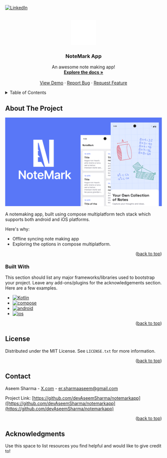 <!-- Improved compatibility of back to top link: See: https://github.com/othneildrew/Best-README-Template/pull/73 -->
<a id="readme-top"></a>
<!--
*** Thanks for checking out the Best-README-Template. If you have a suggestion
*** that would make this better, please fork the repo and create a pull request
*** or simply open an issue with the tag "enhancement".
*** Don't forget to give the project a star!
*** Thanks again! Now go create something AMAZING! :D
-->



<!-- PROJECT SHIELDS -->
<!--
*** I'm using markdown "reference style" links for readability.
*** Reference links are enclosed in brackets [ ] instead of parentheses ( ).
*** See the bottom of this document for the declaration of the reference variables
*** for contributors-url, forks-url, etc. This is an optional, concise syntax you may use.
*** https://www.markdownguide.org/basic-syntax/#reference-style-links
-->
[![LinkedIn][linkedin-shield]][linkedin-url]



<!-- PROJECT LOGO -->
<br />
<div align="center">
  <a href="https://github.com/devaseemshamra/notemarkapp/images/logo.png">
    <img src="images/logo.png" alt="Logo" width="80" height="80">
  </a>

  <h3 align="center">NoteMark App</h3>

  <p align="center">
    An awesome note making app!
    <br />
    <a href="[https://github.com/devaseemsharma/](https://github.com/devAseemSharma/notemarkapp)"><strong>Explore the docs »</strong></a>
    <br />
    <br />
    <a href="https://github.com/devAseemSharma/notemarkapp">View Demo</a>
    &middot;
    <a href="https://github.com/devAseemSharma/notemarkapp">Report Bug</a>
    &middot;
    <a href="https://github.com/devAseemSharma/notemarkapp/issues/new?labels=enhancement&template=feature-request---.md">Request Feature</a>
  </p>
</div>



<!-- TABLE OF CONTENTS -->
<details>
  <summary>Table of Contents</summary>
  <ol>
    <li>
      <a href="#about-the-project">About The Project</a>
      <ul>
        <li><a href="#built-with">Built With</a></li>
      </ul>
    </li>
    <li><a href="#license">License</a></li>
    <li><a href="#contact">Contact</a></li>
    <li><a href="#acknowledgments">Acknowledgments</a></li>
  </ol>
</details>



<!-- ABOUT THE PROJECT -->
## About The Project

[![Product Name Screen Shot][product-screenshot]](https://github.com/devaseemshamra/notemarkapp/images/cover.png)

A notemaking app, built using compose multiplatform tech stack which supports both android and iOS platforms.

Here's why:
* Offline syncing note making app
* Exploring the options in compose multiplatform.

<p align="right">(<a href="#readme-top">back to top</a>)</p>



### Built With

This section should list any major frameworks/libraries used to bootstrap your project. Leave any add-ons/plugins for the acknowledgements section. Here are a few examples.

* [![Kotlin][Kotlin]][kotlin-url]
* [![compose][compose]][compose-url]
* [![android][android]][android-url]
* [![ios][ios]][ios-url]

<p align="right">(<a href="#readme-top">back to top</a>)</p>


<!-- LICENSE -->
## License

Distributed under the MIT License. See `LICENSE.txt` for more information.

<p align="right">(<a href="#readme-top">back to top</a>)</p>



<!-- CONTACT -->
## Contact

Aseem Sharma - [X.com](https://x.com/eraseemsharma) - er.sharmaaseem@gmail.com

Project Link: [https://github.com/devAseemSharma/notemarkapp]([https://github.com/devAseemSharma/notemarkapp](https://github.com/devAseemSharma/notemarkapp)

<p align="right">(<a href="#readme-top">back to top</a>)</p>



<!-- ACKNOWLEDGMENTS -->
## Acknowledgments

Use this space to list resources you find helpful and would like to give credit to!



<!-- MARKDOWN LINKS & IMAGES -->
<!-- https://www.markdownguide.org/basic-syntax/#reference-style-links -->
[contributors-shield]: https://img.shields.io/github/contributors/othneildrew/Best-README-Template.svg?style=for-the-badge
[contributors-url]: https://github.com/devAseemSharma/notemarkapp/README.md
[forks-shield]: https://img.shields.io/github/forks/othneildrew/Best-README-Template.svg?style=for-the-badge
[forks-url]: https://github.com/othneildrew/Best-README-Template/network/members
[stars-shield]: https://img.shields.io/github/stars/othneildrew/Best-README-Template.svg?style=for-the-badge
[stars-url]: https://github.com/othneildrew/Best-README-Template/stargazers
[issues-shield]: https://img.shields.io/github/issues/othneildrew/Best-README-Template.svg?style=for-the-badge
[issues-url]: https://github.com/othneildrew/Best-README-Template/issues
[license-shield]: https://img.shields.io/github/license/othneildrew/Best-README-Template.svg?style=for-the-badge
[license-url]: https://github.com/othneildrew/Best-README-Template/blob/master/LICENSE.txt
[linkedin-shield]: https://img.shields.io/badge/-LinkedIn-black.svg?style=for-the-badge&logo=linkedin&colorB=555
[linkedin-url]: www.linkedin.com/in/dev-aseem-sharma
[product-screenshot]: images/cover.png
[kotlin]: https://img.shields.io/badge/Kotlin-B125EA?style=for-the-badge&logo=kotlin&logoColor=white
[kotlin-url]: https://www.jetbrains.com/help/kotlin-multiplatform-dev/get-started.html?_cl=MTsxOzE7eWpUaGx4dGlESXJra0tpdXg1cUpCeDIyQVRveXdLRHAwbWFRaXp5MjJRUEZkakRZRlRrZXkxMkY2QmwxS2l2ZDs=
[compose]: https://img.shields.io/badge/Jetpack%20Compose-4285F4?style=for-the-badge&logo=Jetpack%20Compose&logoColor=white
[compose-url]: https://developer.android.com/compose
[android]: https://img.shields.io/badge/Android-3DDC84?style=for-the-badge&logo=android&logoColor=white
[android-url]: https://developer.android.com/develop
[ios]: https://img.shields.io/badge/iOS-000000?style=for-the-badge&logo=ios&logoColor=white
[ios-url]: https://developer.apple.com/develop/
[Next.js]: https://img.shields.io/badge/next.js-000000?style=for-the-badge&logo=nextdotjs&logoColor=white
[Next-url]: https://nextjs.org/
[React.js]: https://img.shields.io/badge/React-20232A?style=for-the-badge&logo=react&logoColor=61DAFB
[React-url]: https://reactjs.org/
[Vue.js]: https://img.shields.io/badge/Vue.js-35495E?style=for-the-badge&logo=vuedotjs&logoColor=4FC08D
[Vue-url]: https://vuejs.org/
[Angular.io]: https://img.shields.io/badge/Angular-DD0031?style=for-the-badge&logo=angular&logoColor=white
[Angular-url]: https://angular.io/
[Svelte.dev]: https://img.shields.io/badge/Svelte-4A4A55?style=for-the-badge&logo=svelte&logoColor=FF3E00
[Svelte-url]: https://svelte.dev/
[Laravel.com]: https://img.shields.io/badge/Laravel-FF2D20?style=for-the-badge&logo=laravel&logoColor=white
[Laravel-url]: https://laravel.com
[Bootstrap.com]: https://img.shields.io/badge/Bootstrap-563D7C?style=for-the-badge&logo=bootstrap&logoColor=white
[Bootstrap-url]: https://getbootstrap.com
[JQuery.com]: https://img.shields.io/badge/jQuery-0769AD?style=for-the-badge&logo=jquery&logoColor=white
[JQuery-url]: https://jquery.com 
